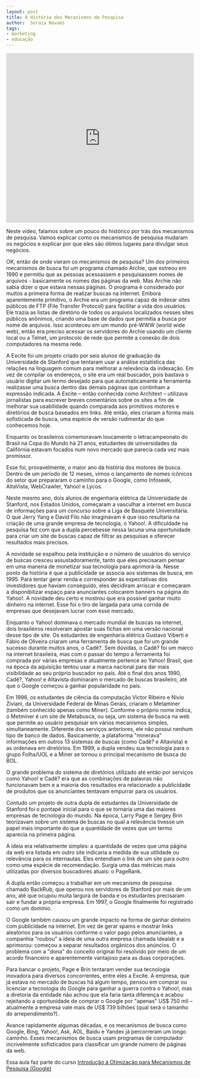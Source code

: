 ```yaml
---
layout: post
title: A História dos Mecanismos de Pesquisa
author:  Soraia Novaes
tags: 
- marketing
- educação
---
```


<iframe width="100%" height="455" src="https://www.youtube.com/embed/Lzywkv47xDM" frameborder="0" allow="accelerometer; autoplay; clipboard-write; encrypted-media; gyroscope; picture-in-picture" allowfullscreen></iframe>

Neste vídeo, falamos sobre um pouco do histórico por trás dos mecanismos de pesquisa. Vamos explicar como os mecanismos de pesquisa mudaram os negócios e explicar por que eles são ótimos lugares para divulgar seus negócios.

 OK, então de onde vieram os mecanismos de pesquisa?  Um dos primeiros mecanismos de busca foi um programa chamado Archie, que estreou em 1990 e permitiu que as pessoas acessassem e pesquisassem nomes de arquivos - basicamente os nomes das páginas da web.  Mas Archie não sabia dizer o que estava nessas páginas. O programa é considerado por muitos a primeira forma de realizar buscas na internet. Embora aparentemente primitivo, o Archie era um programa capaz de indexar sites públicos de FTP (File Transfer Protocol) para facilitar a vida dos usuários. Ele trazia as listas de diretório de todos os arquivos localizados nesses sites públicos anônimos, criando uma base de dados que permitia a busca por nome de arquivos. Isso aconteceu em um mundo pré-WWW (world wide web), então era preciso acessar os servidores do Archie usando um cliente local ou a Telnet, um protocolo de rede que permite a conexão de dois computadores na mesma rede.

A Excite foi um projeto criado por seis alunos de graduação da Universidade de Stanford que tentaram usar a análise estatística das relações na linguagem comum para melhorar a relevância da indexação. Em vez de compilar os endereços, o site era um real buscador, pois bastava o usuário digitar um termo desejado para que automaticamente a ferramenta realizasse uma busca dentro das demais páginas que continham a expressão indicada.
A Excite – então conhecida como Architext – utilizava jornalistas para escrever breves comentários sobre os sites a fim de melhorar sua usabilidade quando comparada aos primitivos motores e diretórios de busca baseados em links. Até então, eles criaram a forma mais sofisticada de busca, uma espécie de versão rudimentar do que conhecemos hoje.

Enquanto os brasileiros comemoravam loucamente o tetracampeonato do Brasil na Copa do Mundo há 21 anos, estudantes de universidades da Califórnia estavam focados num novo mercado que parecia cada vez mais promissor.

Esse foi, provavelmente, o maior ano da história dos motores de busca. Dentro de um período de 12 meses, vimos o lançamento de nomes icônicos do setor que prepararam o caminho para o Google, como Infoseek, AltaVista, WebCrawler, Yahoo! e Lycos.

Neste mesmo ano, dois alunos de engenharia elétrica da Universidade de Stanford, nos Estados Unidos, começaram a vasculhar a internet em busca de informações para um concurso sobre a Liga de Basquete Universitária. O que Jerry Yang e David Filo não imaginavam é que isso resultaria na criação de uma grande empresa de tecnologia, o Yahoo!. A dificuldade na pesquisa fez com que a dupla percebesse nessa lacuna uma oportunidade para criar um site de buscas capaz de filtrar as pesquisas e oferecer resultados mais precisos.

A novidade se espalhou pela instituição e o número de usuários do serviço de buscas cresceu assustadoramente, tanto que eles precisaram pensar em uma maneira de monetizar sua tecnologia para aprimorá-la. Nesse ponto da história é que a publicidade se associa aos sistemas de busca, em 1995. Para tentar gerar renda e corresponder às expectativas dos investidores que haviam conseguido, eles decidiram arriscar e começaram a disponibilizar espaço para anunciantes colocarem banners na página do Yahoo!. A novidade deu certo e mostrou que era possível ganhar muito dinheiro na internet. Esse foi o tiro de largada para uma corrida de empresas que desejavam lucrar com esse mercado.

Enquanto o Yahoo! dominava o mercado mundial de buscas na internet, dois brasileiros resolveram apostar suas fichas em uma versão nacional desse tipo de site. Os estudantes de engenharia elétrica Gustavo Viberti e Fábio de Oliveira criaram uma ferramenta de busca que foi um grande sucesso durante muitos anos, o Cadê?.
Sem dúvidas, o Cadê? foi um marco na internet brasileira, mas com o passar do tempo a ferramenta foi comprada por várias empresas e atualmente pertence ao Yahoo! Brasil, que na época da aquisição tentou usar a marca nacional para dar mais visibilidade ao seu próprio buscador no país. Até o final dos anos 1990, Cadê?, Yahoo! e Altavista dominaram o mercado de buscas brasileiro, até que o Google começou a ganhar popularidade no país.

Em 1996, os estudantes de ciência da computação Victor Ribeiro e Nivio Ziviani, da Universidade Federal de Minas Gerais, criaram o Metaminer (também conhecido apenas como Miner). Conforme o próprio nome indica, o Metminer é um site de Metabusca, ou seja, um sistema de busca na web que permite ao usuário pesquisar em vários mecanismos simples, simultaneamente. Diferente dos serviços anteriores, ele não possui nenhum tipo de banco de dados.
Basicamente, a plataforma "minerava" informações em outros 13 sistemas de buscas (como Cadê? e Altavista) e as ordenava em diretórios. Em 1999, a dupla vendeu sua tecnologia para o grupo Folha/UOL e a Miner se tornou o principal mecanismo de busca do BOL.

O grande problema do sistema de diretórios utilizado até então por serviços como Yahoo! e Cadê? era que as combinações de palavras não funcionavam bem e a maioria dos resultados era relacionado a publicidade de produtos que os anunciantes tentavam empurrar para os usuários.

Contudo um projeto de outra dupla de estudantes da Universidade de Stanford foi o pontapé inicial para o que se tornaria uma das maiores empresas de tecnologia do mundo. Na época, Larry Page e Sergey Brin teorizavam sobre um sistema de buscas no qual a relevância tivesse um papel mais importante do que a quantidade de vezes que um termo aparecia na primeira página.

A ideia era relativamente simples: a quantidade de vezes que uma página da web era listada em outro site indicaria a medida de sua utilidade ou relevância para os internautas. Eles entendiam o link de um site para outro como uma espécie de recomendação. Surgia uma das métricas mais utilizadas por diversos buscadores atuais: o PageRank.

A dupla então começou a trabalhar em um mecanismo de pesquisa chamado BackRub, que operou nos servidores de Stanford por mais de um ano, até que ocupou muita largura de banda e os estudantes precisaram sair e fundar a própria empresa. Em 1997, o Google finalmente foi registrado como um domínio.

O Google também causou um grande impacto na forma de ganhar dinheiro com publicidade na internet. Em vez de gerar spams e mostrar links aleatórios para os usuários conforme o valor pago pelos anunciantes, a companhia "roubou" a ideia de uma outra empresa chamada Idealab e a aprimorou: começou a separar resultados orgânicos dos anúncios. O problema com a "dona" do conceito original foi resolvido por meio de um acordo financeiro e aparentemente vantajoso para as duas corporações.

Para bancar o projeto, Page e Brin tentaram vender sua tecnologia inovadora para diversos concorrentes, entre eles a Excite. A empresa, que já estava no mercado de buscas há algum tempo, pensou em comprar ou licenciar a tecnologia do Google para ganhar a guerra contra o Yahoo!, mas a diretoria da entidade não achou que ela faria tanta diferença e acabou rejeitando a oportunidade de comprar o Google por "apenas" US$ 750 mil – atualmente a empresa vale mais de US$ 739 bilhões (qual será o tamanho do arrependimento?).

Avance rapidamente algumas décadas, e os mecanismos de busca como Google, Bing, Yahoo!, Ask, AOL, Baidu e Yandex já percorreram um longo caminho.  Esses mecanismos de busca usam programas de computador incrivelmente sofisticados para classificar um grande número de páginas da web.

Essa aula faz parte do curso [Introdução à Otimização para Mecanismos de Pesquisa (Google)](https://www.udemy.com/course/introducao-a-otimizacao-para-mecanismos-de-pesquisa/?referralCode=02060B76CC87FCC5160A)

